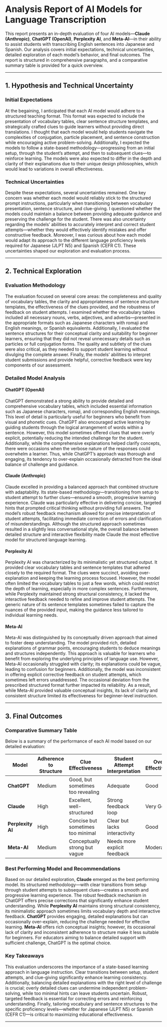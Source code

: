 # Analysis Report of AI Models for Language Transcription

This report presents an in-depth evaluation of four AI models—**Claude (Anthropic)**, **ChatGPT (OpenAI)**, **Perplexity AI**, and **Meta-AI**—in their ability to assist students with transcribing English sentences into Japanese and Spanish. Our analysis covers initial expectations, technical uncertainties, detailed exploration of each model’s behavior, and final outcomes. The report is structured in comprehensive paragraphs, and a comparative summary table is provided for a quick overview.

---

## 1. Hypothesis and Technical Uncertainty

### Initial Expectations
At the begaining, I anticipated that each AI model would adhere to a structured teaching format. This format was expected to include the presentation of vocabulary tables, clear sentence structure templates, and strategically crafted clues to guide learners without providing direct translations. I thought that each model would help students navigate the complexities of conjugation, particle placement, and sentence construction while encouraging active problem-solving. Additionally, I expected the models to follow a state-based methodology—progressing from an initial setup, through the student’s attempt, and then to subsequent clues—to reinforce learning. The models were also expected to differ in the depth and clarity of their explanations due to their unique design philosophies, which would lead to variations in overall effectiveness.

### Technical Uncertainties
Despite these expectations, several uncertainties remained. One key concern was whether each model would reliably stick to the structured prompt instructions, particularly when transitioning between vocabulary presentation, sentence structure, and clue-giving. I questioned whether the models could maintain a balance between providing adequate guidance and preserving the challenge for the student. There was also uncertainty regarding the models’ abilities to accurately interpret and correct student attempts—whether they would effectively identify mistakes and offer constructive feedback. Moreover, I was curious about how each model would adapt its approach to the different language proficiency levels required for Japanese (JLPT N5) and Spanish (CEFR C1). These uncertainties shaped our exploration and evaluation process.

---

## 2. Technical Exploration

### Evaluation Methodology
The evaluation focused on several core areas: the completeness and quality of vocabulary tables, the clarity and appropriateness of sentence structure templates, the effectiveness of the clues provided, and the robustness of feedback on student attempts. I examined whether the vocabulary tables included all necessary nouns, verbs, adjectives, and adverbs—presented in the appropriate formats such as Japanese characters with romaji and English meanings, or Spanish equivalents. Additionally, I evaluated the sentence structures for their conceptual clarity and suitability for beginner learners, ensuring that they did not reveal unnecessary details such as particles or full conjugation forms. The quality and subtlety of the clues were also critical, as they needed to support student learning without divulging the complete answer. Finally, the models’ abilities to interpret student submissions and provide helpful, corrective feedback were key components of our assessment.

### Detailed Model Analysis


#### ChatGPT (OpenAI)

ChatGPT demonstrated a strong ability to provide detailed and comprehensive vocabulary tables, which included essential information such as Japanese characters, romaji, and corresponding English meanings. This level of detail is particularly useful for beginners who benefit from visual and phonetic cues. ChatGPT also encouraged active learning by guiding students through the logical arrangement of words within a sentence. However, this model sometimes offered clues that were overly explicit, potentially reducing the intended challenge for the student. Additionally, while the comprehensive explanations helped clarify concepts, there were occasions when the verbose nature of the responses could overwhelm a learner. Thus, while ChatGPT’s approach was thorough and engaging, its tendency to over-explain occasionally detracted from the ideal balance of challenge and guidance.

#### Claude (Anthropic)

Claude excelled in providing a balanced approach that combined structure with adaptability. Its state-based methodology—transitioning from setup to student attempt to further clues—ensured a smooth, progressive learning experience. Claude was particularly effective in delivering concise, targeted hints that prompted critical thinking without providing full answers. The model’s robust feedback mechanism allowed for precise interpretation of student attempts, facilitating immediate correction of errors and clarification of misunderstandings. Although the structured approach sometimes resulted in a slightly less conversational style, the overall balance between detailed structure and interactive flexibility made Claude the most effective model for structured language learning.

#### Perplexity AI
Perplexity AI was characterized by its minimalistic yet structured output. It provided clear vocabulary tables and sentence templates that adhered closely to the required format. The clues were succinct, avoiding over-explanation and keeping the learning process focused. However, the model often limited the vocabulary tables to just a few words, which could restrict the depth of learning, especially in more complex sentences. Furthermore, while Perplexity maintained strong structural consistency, it lacked the interactive feedback needed to refine and improve student attempts. The generic nature of its sentence templates sometimes failed to capture the nuances of the provided input, making the guidance less tailored to individual learning needs.

#### Meta-AI
Meta-AI was distinguished by its conceptually driven approach that aimed to foster deep understanding. The model provided rich, detailed explanations of grammar points, encouraging students to deduce meanings and structures independently. This approach is valuable for learners who benefit from exploring the underlying principles of language use. However, Meta-AI occasionally struggled with clarity; its explanations could be vague, leading to confusion for beginners. Additionally, the model was inconsistent in offering explicit corrective feedback on student attempts, which sometimes left errors unaddressed. The occasional deviation from the prescribed structured format further impacted its reliability. As a result, while Meta-AI provided valuable conceptual insights, its lack of clarity and consistent structure limited its effectiveness for beginner-level instruction.

---

## 3. Final Outcomes

### Comparative Summary Table

Below is a summary of the performance of each AI model based on our detailed evaluation:

| Model                 | Adherence to Structure | Clue Effectiveness                | Student Attempt Interpretation    | Overall Effectiveness |
|-----------------------|------------------------|-----------------------------------|-----------------------------------|-----------------------|
| **ChatGPT**| Medium                 | Good, but sometimes too revealing | Adequate                          | Good                  |
| **Claude**  | High                   | Excellent, well-structured        | Strong feedback loop              | Very Good             |
| **Perplexity AI**     | High                   | Concise but sometimes too minimal | Clear but lacks interactivity     | Good                  |
| **Meta-AI**           | Medium                 | Conceptually strong but vague     | Needs more explicit feedback      | Moderate              |

### Best Performing Model and Recommendations
Based on our detailed exploration, **Claude** emerged as the best performing model. Its structured methodology—with clear transitions from setup through student attempts to subsequent clues—creates a smooth and progressive learning experience. The robust feedback mechanism in ChatGPT offers precise corrections that significantly enhance student understanding. While **Perplexity AI** maintains strong structural consistency, its minimalistic approach sometimes limits vocabulary depth and interactive feedback. **ChatGPT** provides engaging, detailed explanations but can occasionally over-explain, reducing the challenge needed for effective learning. **Meta-AI** offers rich conceptual insights; however, its occasional lack of clarity and inconsistent adherence to structure make it less suitable for beginners. For educators aiming to balance detailed support with sufficient challenge, ChatGPT is the optimal choice.

### Key Takeaways
This evaluation underscores the importance of a state-based learning approach in language instruction. Clear transitions between setup, student attempts, and clue-giving significantly enhance learning consistency. Additionally, balancing detailed explanations with the right level of challenge is crucial; overly detailed clues can undermine independent problem-solving, while too minimal hints can leave students uncertain. Robust, targeted feedback is essential for correcting errors and reinforcing understanding. Finally, tailoring vocabulary and sentence structures to the specific proficiency levels—whether for Japanese (JLPT N5) or Spanish (CEFR C1)—is critical to maximizing educational effectiveness.

---

